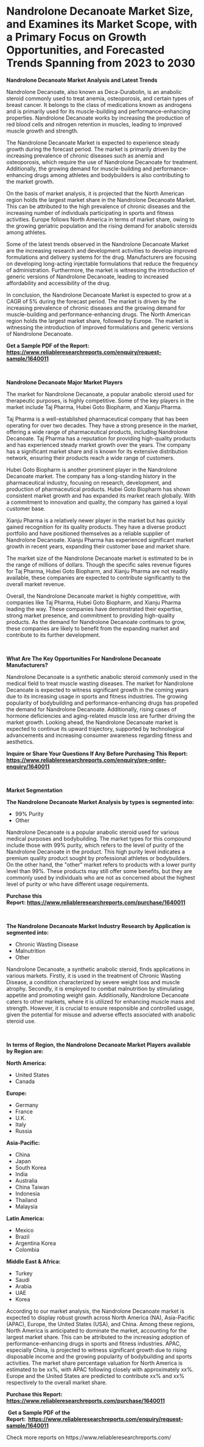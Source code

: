 <p><h1>Nandrolone Decanoate Market Size, and Examines its Market Scope, with a Primary Focus on Growth Opportunities, and Forecasted Trends Spanning from 2023 to 2030</h1></p><p><strong>Nandrolone Decanoate Market Analysis and Latest Trends</strong></p>
<p><p>Nandrolone Decanoate, also known as Deca-Durabolin, is an anabolic steroid commonly used to treat anemia, osteoporosis, and certain types of breast cancer. It belongs to the class of medications known as androgens and is primarily used for its muscle-building and performance-enhancing properties. Nandrolone Decanoate works by increasing the production of red blood cells and nitrogen retention in muscles, leading to improved muscle growth and strength.</p><p>The Nandrolone Decanoate Market is expected to experience steady growth during the forecast period. The market is primarily driven by the increasing prevalence of chronic diseases such as anemia and osteoporosis, which require the use of Nandrolone Decanoate for treatment. Additionally, the growing demand for muscle-building and performance-enhancing drugs among athletes and bodybuilders is also contributing to the market growth.</p><p>On the basis of market analysis, it is projected that the North American region holds the largest market share in the Nandrolone Decanoate Market. This can be attributed to the high prevalence of chronic diseases and the increasing number of individuals participating in sports and fitness activities. Europe follows North America in terms of market share, owing to the growing geriatric population and the rising demand for anabolic steroids among athletes.</p><p>Some of the latest trends observed in the Nandrolone Decanoate Market are the increasing research and development activities to develop improved formulations and delivery systems for the drug. Manufacturers are focusing on developing long-acting injectable formulations that reduce the frequency of administration. Furthermore, the market is witnessing the introduction of generic versions of Nandrolone Decanoate, leading to increased affordability and accessibility of the drug.</p><p>In conclusion, the Nandrolone Decanoate Market is expected to grow at a CAGR of 5% during the forecast period. The market is driven by the increasing prevalence of chronic diseases and the growing demand for muscle-building and performance-enhancing drugs. The North American region holds the largest market share, followed by Europe. The market is witnessing the introduction of improved formulations and generic versions of Nandrolone Decanoate.</p></p>
<p><strong>Get a Sample PDF of the Report:&nbsp; <a href="https://www.reliableresearchreports.com/enquiry/request-sample/1640011">https://www.reliableresearchreports.com/enquiry/request-sample/1640011</a></strong></p>
<p>&nbsp;</p>
<p><strong>Nandrolone Decanoate Major Market Players</strong></p>
<p><p>The market for Nandrolone Decanoate, a popular anabolic steroid used for therapeutic purposes, is highly competitive. Some of the key players in the market include Taj Pharma, Hubei Goto Biopharm, and Xianju Pharma. </p><p>Taj Pharma is a well-established pharmaceutical company that has been operating for over two decades. They have a strong presence in the market, offering a wide range of pharmaceutical products, including Nandrolone Decanoate. Taj Pharma has a reputation for providing high-quality products and has experienced steady market growth over the years. The company has a significant market share and is known for its extensive distribution network, ensuring their products reach a wide range of customers.</p><p>Hubei Goto Biopharm is another prominent player in the Nandrolone Decanoate market. The company has a long-standing history in the pharmaceutical industry, focusing on research, development, and production of pharmaceutical products. Hubei Goto Biopharm has shown consistent market growth and has expanded its market reach globally. With a commitment to innovation and quality, the company has gained a loyal customer base.</p><p>Xianju Pharma is a relatively newer player in the market but has quickly gained recognition for its quality products. They have a diverse product portfolio and have positioned themselves as a reliable supplier of Nandrolone Decanoate. Xianju Pharma has experienced significant market growth in recent years, expanding their customer base and market share.</p><p>The market size of the Nandrolone Decanoate market is estimated to be in the range of millions of dollars. Though the specific sales revenue figures for Taj Pharma, Hubei Goto Biopharm, and Xianju Pharma are not readily available, these companies are expected to contribute significantly to the overall market revenue.</p><p>Overall, the Nandrolone Decanoate market is highly competitive, with companies like Taj Pharma, Hubei Goto Biopharm, and Xianju Pharma leading the way. These companies have demonstrated their expertise, strong market presence, and commitment to providing high-quality products. As the demand for Nandrolone Decanoate continues to grow, these companies are likely to benefit from the expanding market and contribute to its further development.</p></p>
<p>&nbsp;</p>
<p><strong>What Are The Key Opportunities For Nandrolone Decanoate Manufacturers?</strong></p>
<p><p>Nandrolone Decanoate is a synthetic anabolic steroid commonly used in the medical field to treat muscle wasting diseases. The market for Nandrolone Decanoate is expected to witness significant growth in the coming years due to its increasing usage in sports and fitness industries. The growing popularity of bodybuilding and performance-enhancing drugs has propelled the demand for Nandrolone Decanoate. Additionally, rising cases of hormone deficiencies and aging-related muscle loss are further driving the market growth. Looking ahead, the Nandrolone Decanoate market is expected to continue its upward trajectory, supported by technological advancements and increasing consumer awareness regarding fitness and aesthetics.</p></p>
<p><strong>Inquire or Share Your Questions If Any Before Purchasing This Report: <a href="https://www.reliableresearchreports.com/enquiry/pre-order-enquiry/1640011">https://www.reliableresearchreports.com/enquiry/pre-order-enquiry/1640011</a></strong></p>
<p>&nbsp;</p>
<p><strong>Market Segmentation</strong></p>
<p><strong>The Nandrolone Decanoate Market Analysis by types is segmented into:</strong></p>
<p><ul><li>99% Purity</li><li>Other</li></ul></p>
<p><p>Nandrolone Decanoate is a popular anabolic steroid used for various medical purposes and bodybuilding. The market types for this compound include those with 99% purity, which refers to the level of purity of the Nandrolone Decanoate in the product. This high purity level indicates a premium quality product sought by professional athletes or bodybuilders. On the other hand, the "other" market refers to products with a lower purity level than 99%. These products may still offer some benefits, but they are commonly used by individuals who are not as concerned about the highest level of purity or who have different usage requirements.</p></p>
<p><strong>Purchase this Report:&nbsp;<a href="https://www.reliableresearchreports.com/purchase/1640011">https://www.reliableresearchreports.com/purchase/1640011</a></strong></p>
<p>&nbsp;</p>
<p><strong>The Nandrolone Decanoate Market Industry Research by Application is segmented into:</strong></p>
<p><ul><li>Chronic Wasting Disease</li><li>Malnutrition</li><li>Other</li></ul></p>
<p><p>Nandrolone Decanoate, a synthetic anabolic steroid, finds applications in various markets. Firstly, it is used in the treatment of Chronic Wasting Disease, a condition characterized by severe weight loss and muscle atrophy. Secondly, it is employed to combat malnutrition by stimulating appetite and promoting weight gain. Additionally, Nandrolone Decanoate caters to other markets, where it is utilized for enhancing muscle mass and strength. However, it is crucial to ensure responsible and controlled usage, given the potential for misuse and adverse effects associated with anabolic steroid use.</p></p>
<p>&nbsp;</p>
<p><strong>In terms of Region, the Nandrolone Decanoate Market Players available by Region are:</strong></p>
<p>
    <p> <strong> North America: </strong>
        <ul>
            <li>United States</li>
            <li>Canada</li>
        </ul>
        </p> 
    <p> <strong> Europe: </strong>
        <ul>
            <li>Germany</li>
            <li>France</li>
            <li>U.K.</li>
            <li>Italy</li>
            <li>Russia</li>
        </ul>
        </p> 
    <p> <strong> Asia-Pacific: </strong>
        <ul>
            <li>China</li>
            <li>Japan</li>
            <li>South Korea</li>
            <li>India</li>
            <li>Australia</li>
            <li>China Taiwan</li>
            <li>Indonesia</li>
            <li>Thailand</li>
            <li>Malaysia</li>
        </ul>
        </p> 
    <p> <strong> Latin America: </strong>
        <ul>
            <li>Mexico</li>
            <li>Brazil</li>
            <li>Argentina Korea</li>
            <li>Colombia</li>
        </ul>
        </p> 
    <p> <strong> Middle East & Africa: </strong>
        <ul>
            <li>Turkey</li>
            <li>Saudi</li>
            <li>Arabia</li>
            <li>UAE</li>
            <li>Korea</li>
        </ul>
    </p>
    </p>
<p><p>According to our market analysis, the Nandrolone Decanoate market is expected to display robust growth across North America (NA), Asia-Pacific (APAC), Europe, the United States (USA), and China. Among these regions, North America is anticipated to dominate the market, accounting for the largest market share. This can be attributed to the increasing adoption of performance-enhancing drugs in sports and fitness industries. APAC, especially China, is projected to witness significant growth due to rising disposable income and the growing popularity of bodybuilding and sports activities. The market share percentage valuation for North America is estimated to be xx%, with APAC following closely with approximately xx%. Europe and the United States are predicted to contribute xx% and xx% respectively to the overall market share.</p></p>
<p><strong>Purchase this Report: <a href="https://www.reliableresearchreports.com/purchase/1640011">https://www.reliableresearchreports.com/purchase/1640011</a></strong></p>
<p>&nbsp;<strong>Get a Sample PDF of the Report:&nbsp;&nbsp;<a href="https://www.reliableresearchreports.com/enquiry/request-sample/1640011">https://www.reliableresearchreports.com/enquiry/request-sample/1640011</a></strong></p>
<p><strong></strong></p>
<p>Check more reports on https://www.reliableresearchreports.com/</p>